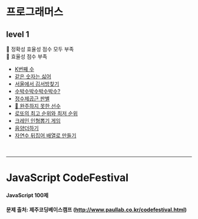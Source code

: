 # 프로그래머스

## level 1

👿 정확성 효율성 점수 모두 부족<br>
🤔 효율성 점수 부족

-   [K번째 수](https://github.com/seoyoung-dev/javascript_codefestival/blob/main/programmers/level%201/K%EB%B2%88%EC%A7%B8%EC%88%98.md)
-   [같은 숫자는 싫어](https://github.com/seoyoung-dev/javascript_codefestival/blob/main/programmers/level%201/%EA%B0%99%EC%9D%80%EC%88%AB%EC%9E%90%EB%8A%94%EC%8B%AB%EC%96%B4.md)
-   [서울에서 김서방찾기](https://github.com/seoyoung-dev/javascript_codefestival/blob/main/programmers/level%201/%EC%84%9C%EC%9A%B8%EC%97%90%EC%84%9C%EA%B9%80%EC%84%9C%EB%B0%A9%EC%B0%BE%EA%B8%B0.md)
-   [수박수박수박수박수?](https://github.com/seoyoung-dev/codingTest/blob/main/programmers/level%201/%EC%88%98%EB%B0%95%EC%88%98%EB%B0%95%EC%88%98%EB%B0%95%EC%88%98%EB%B0%95%EC%88%98%EB%B0%95%EC%88%98%3F.md)
-   [정수제곱근 판별](https://github.com/seoyoung-dev/codingTest/blob/main/programmers/level%201/%EC%A0%95%EC%88%98%EC%A0%9C%EA%B3%B1%EA%B7%BC%ED%8C%90%EB%B3%84.md)
-   [🤔 완주하지 못한 선수](https://github.com/seoyoung-dev/codingTest/blob/main/programmers/level%201/%EC%99%84%EC%A3%BC%ED%95%98%EC%A7%80%EB%AA%BB%ED%95%9C%EC%84%A0%EC%88%98.md)
-   [로또의 최고 순위와 최저 순위](https://github.com/seoyoung-dev/codingTest/blob/main/programmers/level%201/%EB%A1%9C%EB%98%90%EC%9D%98%EC%B5%9C%EA%B3%A0%EC%88%9C%EC%9C%84%EC%99%80%EC%B5%9C%EC%A0%80%EC%88%9C%EC%9C%84.md)
-   [크레인 인형뽑기 게임](https://github.com/seoyoung-dev/codingTest/blob/main/programmers/level%201/%ED%81%AC%EB%A0%88%EC%9D%B8%EC%9D%B8%ED%98%95%EB%BD%91%EA%B8%B0%EA%B2%8C%EC%9E%84.md)
-   [음양더하기](https://github.com/seoyoung-dev/codingTest/blob/main/programmers/level%201/%EC%9D%8C%EC%96%91%EB%8D%94%ED%95%98%EA%B8%B0.md)
-   [자연수 뒤집어 배열로 만들기]()
    <br>
    <br>
    <br>

---

# JavaScript CodeFestival

#### JavaScript 100제

#### 문제 출처: 제주코딩베이스캠프 (http://www.paullab.co.kr/codefestival.html)
